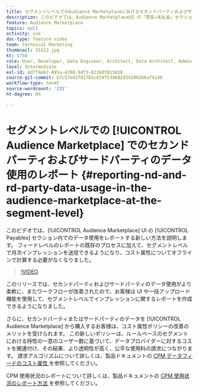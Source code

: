 ```yaml
---
title: セグメントレベルでのAudience Marketplaceにおけるセカンドパーティおよびサードパーティのデータ使用のレポート
description: このビデオでは、Audience MarketplaceUI の「買掛/未払金」セクション内でのデータ使用をレポートする新しい方法を説明します。 フィードレベルのレポートの既存のプロセスに加えて、セグメントレベルで月次インプレッションを送信できるようになり、コスト属性についてオフラインで計算する必要がなくなりました。
feature: Audience Marketplace
topics: null
activity: use
doc-type: feature video
team: Technical Marketing
thumbnail: 25522.jpg
kt: 1758
role: User, Developer, Data Engineer, Architect, Data Architect, Admin, Leader
level: Intermediate
exl-id: 4d7f4e67-095a-4708-9df3-8216df815810
source-git-commit: b7c57e42f81762c634f534602d242092b6af414b
workflow-type: tm+mt
source-wordcount: '231'
ht-degree: 0%

---
```


# セグメントレベルでの [!UICONTROL Audience Marketplace] でのセカンドパーティおよびサードパーティのデータ使用のレポート {#reporting-nd-and-rd-party-data-usage-in-the-audience-marketplace-at-the-segment-level}

このビデオでは、[!UICONTROL Audience Marketplace] UI の [!UICONTROL Payables] セクション内でのデータ使用をレポートする新しい方法を説明します。 フィードレベルのレポートの既存のプロセスに加えて、セグメントレベルで月次インプレッションを送信できるようになり、コスト属性についてオフラインで計算する必要がなくなりました。

>[!VIDEO](https://video.tv.adobe.com/v/25522/?quality=12)

このリリースでは、セカンドパーティおよびサードパーティのデータ使用がより柔軟に、またワークフローが改善されたので、お客様は UI や一括アップロード機能を使用して、セグメントレベルでインプレッションに関するレポートを作成できるようになりました。

さらに、セカンドパーティまたはサードパーティのデータを [!UICONTROL Audience Marketplace] から購入するお客様は、コスト属性ポリシーの改善のメリットを受けられます。 この新しいポリシーは、ルールベースのセグメントにおける特性の一意のユーザー数に基づいて、データプロバイダーに対するコストを関連付け、その結果、より透明性が高く、公平な使用料の請求につながります。 請求アルゴリズムについて詳しくは、製品ドキュメントの [CPM データフィードのコスト属性 ](https://experiencecloud.adobe.com/resources/help/en_US/aam/marketplace_cpm_billing.html) を参照してください。

CPM 使用状況のレポートについて詳しくは、製品ドキュメントの [CPM 使用状況のレポート方法 ](https://experiencecloud.adobe.com/resources/help/en_US/aam/t_marketplace_report_cpm_usage.html) を参照してください。
